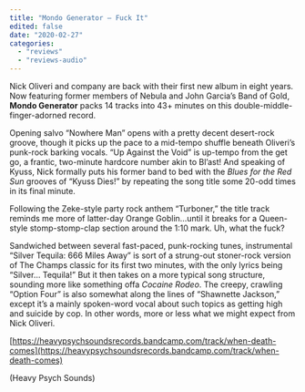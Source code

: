 ```yaml
---
title: "Mondo Generator – Fuck It"
edited: false
date: "2020-02-27"
categories:
  - "reviews"
  - "reviews-audio"
---
```


Nick Oliveri and company are back with their first new album in eight years. Now featuring former members of Nebula and John Garcia’s Band of Gold, **Mondo Generator** packs 14 tracks into 43+ minutes on this double-middle-finger-adorned record.

Opening salvo “Nowhere Man” opens with a pretty decent desert-rock groove, though it picks up the pace to a mid-tempo shuffle beneath Oliveri’s punk-rock barking vocals. “Up Against the Void” is up-tempo from the get go, a frantic, two-minute hardcore number akin to Bl’ast! And speaking of Kyuss, Nick formally puts his former band to bed with the _Blues for the Red Sun_ grooves of “Kyuss Dies!” by repeating the song title some 20-odd times in its final minute.

Following the Zeke-style party rock anthem “Turboner,” the title track reminds me more of latter-day Orange Goblin…until it breaks for a Queen-style stomp-stomp-clap section around the 1:10 mark. Uh, what the fuck?

Sandwiched between several fast-paced, punk-rocking tunes, instrumental “Silver Tequila: 666 Miles Away” is sort of a strung-out stoner-rock version of The Champs classic for its first two minutes, with the only lyrics being “Silver… Tequila!” But it then takes on a more typical song structure, sounding more like something offa _Cocaine Rodeo_. The creepy, crawling “Option Four” is also somewhat along the lines of “Shawnette Jackson,” except it’s a mainly spoken-word vocal about such topics as getting high and suicide by cop. In other words, more or less what we might expect from Nick Oliveri.

[https://heavypsychsoundsrecords.bandcamp.com/track/when-death-comes](https://heavypsychsoundsrecords.bandcamp.com/track/when-death-comes)

(Heavy Psych Sounds)
